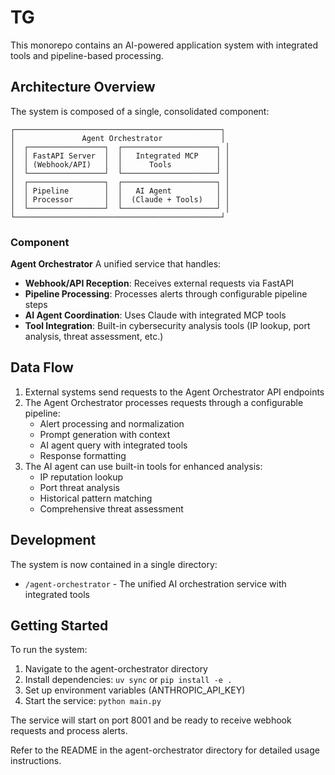 # TG

This monorepo contains an AI-powered application system with integrated tools and pipeline-based processing.

## Architecture Overview

The system is composed of a single, consolidated component:

```
┌──────────────────────────────────────────────┐
│               Agent Orchestrator             │
│  ┌─────────────────┐  ┌─────────────────────┐ │
│  │ FastAPI Server  │  │   Integrated MCP    │ │
│  │ (Webhook/API)   │  │      Tools          │ │
│  └─────────────────┘  └─────────────────────┘ │
│  ┌─────────────────┐  ┌─────────────────────┐ │
│  │ Pipeline        │  │   AI Agent          │ │
│  │ Processor       │  │  (Claude + Tools)   │ │
│  └─────────────────┘  └─────────────────────┘ │
└──────────────────────────────────────────────┘
```

### Component

**Agent Orchestrator**
A unified service that handles:

- **Webhook/API Reception**: Receives external requests via FastAPI
- **Pipeline Processing**: Processes alerts through configurable pipeline steps
- **AI Agent Coordination**: Uses Claude with integrated MCP tools
- **Tool Integration**: Built-in cybersecurity analysis tools (IP lookup, port analysis, threat assessment, etc.)

## Data Flow

1. External systems send requests to the Agent Orchestrator API endpoints
2. The Agent Orchestrator processes requests through a configurable pipeline:
   - Alert processing and normalization
   - Prompt generation with context
   - AI agent query with integrated tools
   - Response formatting
3. The AI agent can use built-in tools for enhanced analysis:
   - IP reputation lookup
   - Port threat analysis
   - Historical pattern matching
   - Comprehensive threat assessment

## Development

The system is now contained in a single directory:

- `/agent-orchestrator` - The unified AI orchestration service with integrated tools

## Getting Started

To run the system:

1. Navigate to the agent-orchestrator directory
2. Install dependencies: `uv sync` or `pip install -e .`
3. Set up environment variables (ANTHROPIC_API_KEY)
4. Start the service: `python main.py`

The service will start on port 8001 and be ready to receive webhook requests and process alerts.

Refer to the README in the agent-orchestrator directory for detailed usage instructions.
